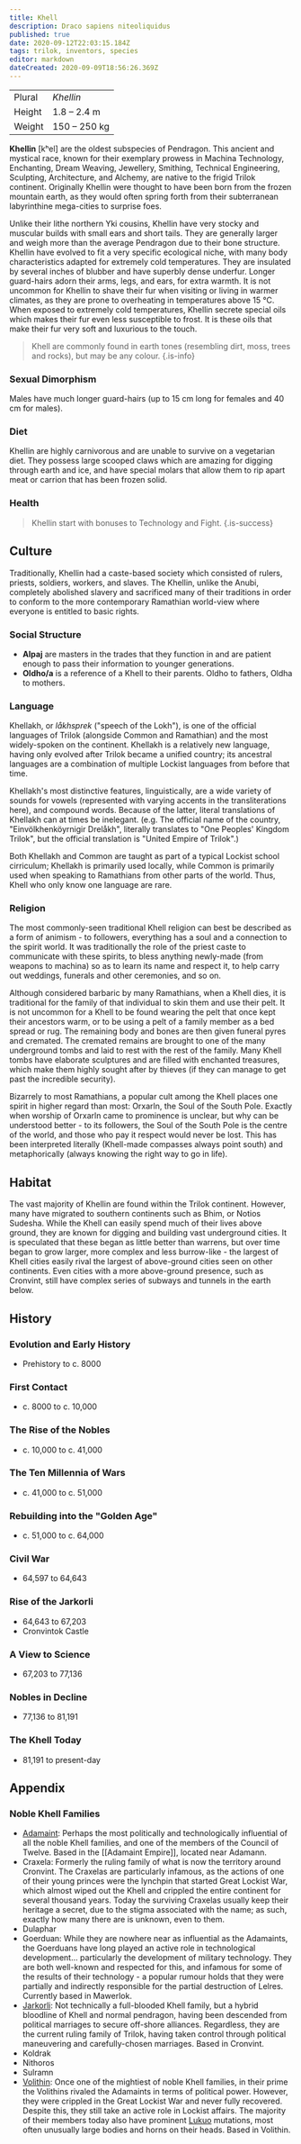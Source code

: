 ```yaml
---
title: Khell
description: Draco sapiens niteoliquidus
published: true
date: 2020-09-12T22:03:15.184Z
tags: trilok, inventors, species
editor: markdown
dateCreated: 2020-09-09T18:56:26.369Z
---
```


| | |
|-|-|
| Plural        | *Khellin* |
| Height        | 1.8 – 2.4 m |
| Weight        | 150 – 250 kg |

**Khellin** \[kʰel\] are the oldest subspecies of Pendragon. This ancient and mystical race, known for their exemplary prowess in Machina Technology, Enchanting, Dream Weaving, Jewellery, Smithing, Technical Engineering, Sculpting, Architecture, and Alchemy, are native to the frigid Trilok continent. Originally Khellin were thought to have been born from the frozen mountain earth, as they would often spring forth from their subterranean labyrinthine mega-cities to surprise foes.

Unlike their lithe northern Yki cousins, Khellin have very stocky and muscular builds with small ears and short tails. They are generally larger and weigh more than the average Pendragon due to their bone structure. Khellin have evolved to fit a very specific ecological niche, with many body characteristics adapted for extremely cold temperatures. They are insulated by several inches of blubber and have superbly dense underfur. Longer guard-hairs adorn their arms, legs, and ears, for extra warmth. It is not uncommon for Khellin to shave their fur when visiting or living in warmer climates, as they are prone to overheating in temperatures above 15 °C. When exposed to extremely cold temperatures, Khellin secrete special oils which makes their fur even less susceptible to frost. It is these oils that make their fur very soft and luxurious to the touch.

> Khell are commonly found in earth tones (resembling dirt, moss, trees and rocks), but may be any colour.
{.is-info}

### Sexual Dimorphism

Males have much longer guard-hairs (up to 15 cm long for females and 40 cm for males).

### Diet

Khellin are highly carnivorous and are unable to survive on a vegetarian diet. They possess large scooped claws which are amazing for digging through earth and ice, and have special molars that allow them to rip apart meat or carrion that has been frozen solid.

### Health

> Khellin start with bonuses to Technology and Fight.
{.is-success}

## Culture

Traditionally, Khellin had a caste-based society which consisted of rulers, priests, soldiers, workers, and slaves. The Khellin, unlike the Anubi, completely abolished slavery and sacrificed many of their traditions in order to conform to the more contemporary Ramathian world-view where everyone is entitled to basic rights.

### Social Structure

- **Alpaj** are masters in the trades that they function in and are patient enough to pass their information to younger generations.
- **Oldho/a** is a reference of a Khell to their parents. Oldho to fathers, Oldha to mothers.

### Language

Khellakh, or *låkhsprek* ("speech of the Lokh"), is one of the official languages of Trilok (alongside Common and Ramathian) and the most widely-spoken on the continent. Khellakh is a relatively new language, having only evolved after Trilok became a unified country; its ancestral languages are a combination of multiple Lockist languages from before that time.

Khellakh's most distinctive features, linguistically, are a wide variety of sounds for vowels (represented with varying accents in the transliterations here), and compound words. Because of the latter, literal translations of Khellakh can at times be inelegant. (e.g. The official name of the country, "Einvölkhenköyrnigir Drelåkh", literally translates to "One Peoples' Kingdom Trilok", but the official translation is "United Empire of Trilok".)

Both Khellakh and Common are taught as part of a typical Lockist school cirriculum; Khellakh is primarily used locally, while Common is primarily used when speaking to Ramathians from other parts of the world. Thus, Khell who only know one language are rare. 

### Religion

The most commonly-seen traditional Khell religion can best be described as a form of animism - to followers, everything has a soul and a connection to the spirit world. It was traditionally the role of the priest caste to communicate with these spirits, to bless anything newly-made (from weapons to machina) so as to learn its name and respect it, to help carry out weddings, funerals and other ceremonies, and so on.

Although considered barbaric by many Ramathians, when a Khell dies, it is traditional for the family of that individual to skin them and use their pelt. It is not uncommon for a Khell to be found wearing the pelt that once kept their ancestors warm, or to be using a pelt of a family member as a bed spread or rug. The remaining body and bones are then given funeral pyres and cremated. The cremated remains are brought to one of the many underground tombs and laid to rest with the rest of the family. Many Khell tombs have elaborate sculptures and are filled with enchanted treasures, which make them highly sought after by thieves (if they can manage to get past the incredible security).

Bizarrely to most Ramathians, a popular cult among the Khell places one spirit in higher regard than most: Orxarln, the Soul of the South Pole. Exactly when worship of Orxarln came to prominence is unclear, but why can be understood better - to its followers, the Soul of the South Pole is the centre of the world, and those who pay it respect would never be lost. This has been interpreted literally (Khell-made compasses always point south) and metaphorically (always knowing the right way to go in life).

## Habitat

The vast majority of Khellin are found within the Trilok continent. However, many have migrated to southern continents such as Bhim, or Notios Sudesha.
While the Khell can easily spend much of their lives above ground, they are known for digging and building vast underground cities. It is speculated that these began as little better than warrens, but over time began to grow larger, more complex and less burrow-like - the largest of Khell cities easily rival the largest of above-ground cities seen on other continents. Even cities with a more above-ground presence, such as Cronvint, still have complex series of subways and tunnels in the earth below.

## History

### Evolution and Early History

- Prehistory to c. 8000

### First Contact

- c. 8000 to c. 10,000

### The Rise of the Nobles

- c. 10,000 to c. 41,000

### The Ten Millennia of Wars

- c. 41,000 to c. 51,000

### Rebuilding into the "Golden Age"

- c. 51,000 to c. 64,000

### Civil War

- 64,597 to 64,643

### Rise of the Jarkorli

- 64,643 to 67,203
- Cronvintok Castle

### A View to Science

- 67,203 to 77,136

### Nobles in Decline

- 77,136 to 81,191

### The Khell Today

- 81,191 to present-day

## Appendix

### Noble Khell Families

- [Adamaint](/genealogy/adamaint): Perhaps the most politically and technologically influential of all the noble Khell families, and one of the members of the Council of Twelve. Based in the [[Adamaint Empire]], located near Adamann.
- Craxela: Formerly the ruling family of what is now the territory around Cronvint. The Craxelas are particularly infamous, as the actions of one of their young princes were the lynchpin that started Great Lockist War, which almost wiped out the Khell and crippled the entire continent for several thousand years. Today the surviving Craxelas usually keep their heritage a secret, due to the stigma associated with the name; as such, exactly how many there are is unknown, even to them.
- Dulaphar
- Goerduan: While they are nowhere near as influential as the Adamaints, the Goerduans have long played an active role in technological development... particularly the development of military technology. They are both well-known and respected for this, and infamous for some of the results of their technology - a popular rumour holds that they were partially and indirectly responsible for the partial destruction of Lelres. Currently based in Mawerlok.
- [Jarkorli](/genealogy/jarkorli): Not technically a full-blooded Khell family, but a hybrid bloodline of Khell and normal pendragon, having been descended from political marriages to secure off-shore alliances. Regardless, they are the current ruling family of Trilok, having taken control through political maneuvering and carefully-chosen marriages. Based in Cronvint.
- Koldrak
- Nithoros
- Sulramn
- [Volithin](/genealogy/volithin): Once one of the mightiest of noble Khell families, in their prime the Volithins rivaled the Adamaints in terms of political power. However, they were crippled in the Great Lockist War and never fully recovered. Despite this, they still take an active role in Lockist affairs. The majority of their members today also have prominent [Lukuo](/species/lukuo) mutations, most often unusually large bodies and horns on their heads. Based in Volithin.